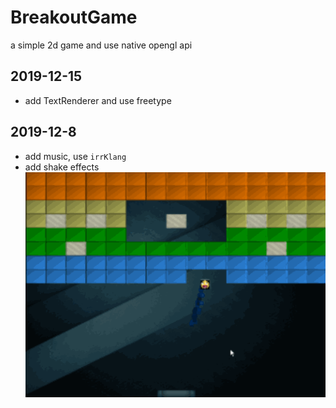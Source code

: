 # BreakoutGame
a simple 2d game and use native opengl api

## 2019-12-15
- add TextRenderer and use freetype

## 2019-12-8 
- add music, use ```irrKlang```
- add shake effects     
![Shake1](Assert/readmeimg/shake.gif) 